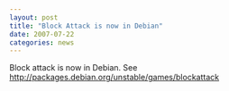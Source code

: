 ```yaml
---
layout: post
title: "Block Attack is now in Debian"
date: 2007-07-22
categories: news
---
```

Block attack is now in Debian. See http://packages.debian.org/unstable/games/blockattack
